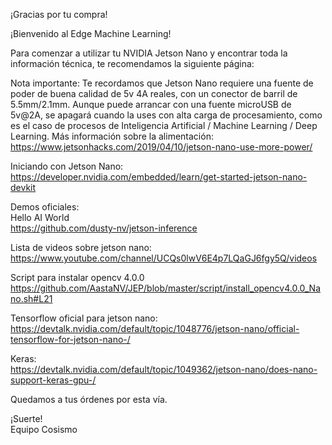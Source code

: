 <p>¡Gracias por tu compra!</p>
<p>¡Bienvenido al Edge Machine Learning!</p>
<p>Para comenzar a utilizar tu NVIDIA Jetson Nano y encontrar toda la información técnica, te recomendamos la siguiente página:</p>
<p>Nota importante: Te recordamos que Jetson Nano requiere una fuente de poder de buena calidad de 5v 4A reales, con un conector de barril de 5.5mm/2.1mm. Aunque puede arrancar con una fuente microUSB de 5v@2A, se apagará cuando la uses con alta carga de procesamiento, como es el caso de procesos de Inteligencia Artificial / Machine Learning / Deep Learning. Más información sobre la alimentación:<br>
<a href="https://www.jetsonhacks.com/2019/04/10/jetson-nano-use-more-power/">https://www.jetsonhacks.com/2019/04/10/jetson-nano-use-more-power/</a></p>
<p>Iniciando con Jetson Nano:<br>
<a href="https://developer.nvidia.com/embedded/learn/get-started-jetson-nano-devkit">https://developer.nvidia.com/embedded/learn/get-started-jetson-nano-devkit</a></p>
<p>Demos oficiales:<br>
Hello AI World<br>
<a href="https://github.com/dusty-nv/jetson-inference">https://github.com/dusty-nv/jetson-inference</a></p>
<p>Lista de videos sobre jetson nano:<br>
<a href="https://www.youtube.com/channel/UCQs0lwV6E4p7LQaGJ6fgy5Q/videos">https://www.youtube.com/channel/UCQs0lwV6E4p7LQaGJ6fgy5Q/videos</a></p>
<p>Script para instalar opencv 4.0.0<br>
<a href="https://github.com/AastaNV/JEP/blob/master/script/install_opencv4.0.0_Nano.sh#L21">https://github.com/AastaNV/JEP/blob/master/script/install_opencv4.0.0_Nano.sh#L21</a></p>
<p>Tensorflow oficial para jetson nano:<br>
<a href="https://devtalk.nvidia.com/default/topic/1048776/jetson-nano/official-tensorflow-for-jetson-nano-/">https://devtalk.nvidia.com/default/topic/1048776/jetson-nano/official-tensorflow-for-jetson-nano-/</a></p>
<p>Keras:<br>
<a href="https://devtalk.nvidia.com/default/topic/1049362/jetson-nano/does-nano-support-keras-gpu-/">https://devtalk.nvidia.com/default/topic/1049362/jetson-nano/does-nano-support-keras-gpu-/</a></p>
<p>Quedamos a tus órdenes por esta vía.</p>
<p>¡Suerte!<br>
Equipo Cosismo</p>
